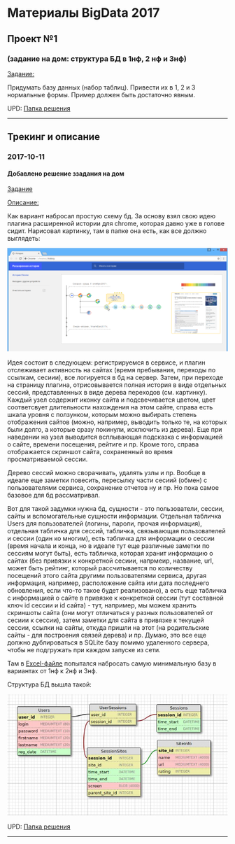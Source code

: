 # Материалы BigData 2017
## Проект №1
### (задание на дом: структура БД в 1нф, 2 нф и 3нф)

[Задание:](./01/%D0%97%D0%B0%D0%B4%D0%B0%D0%BD%D0%B8%D0%B5.txt)

Придумать базу данных (набор таблиц).
Привести их в 1, 2 и 3 нормальные формы.
Пример должен быть достаточно явным.

UPD: [Папка решения](./01/res)

-------


## Трекинг и описание


### 2017-10-11
#### Добавлено решение ззадания на дом
[Задание](./01/%D0%97%D0%B0%D0%B4%D0%B0%D0%BD%D0%B8%D0%B5.txt)

[Описание:](./01/res/Описание.txt)

Как вариант набросал простую схему бд. За основу взял свою идею плагина расширенной истории для chrome, которая давно уже в голове сидит. Нарисовал картинку, там в папке она есть, как все должно выглядеть:

![Общий вид идеи](./01/res/Общий%20вид%20идеи.png)

Идея состоит в следующем: регистрируемся в сервисе, и плагин отслеживает активность на сайтах (время пребывания, переходы по ссылкам, сесиии), все логируется в бд на сервер. Затем, при переходе на страницу плагина, отрисовывается полная история в виде отдельных сессий, представленных в виде дерева переходов (см. картинку). Каждый узел содержит иконку сайта и подсвечивается цветом, цвет соответсвует длительности нахождения на этом сайте, справа есть шкала уровня с ползунком, которым можно выбирать степень отображения сайтов (можно, например, выводить только те, на которых были долго, а которые сразу покинули, исключить из дерева). Еще при наведении на узел выводится всплывающая подсказка с информацией о сайте, времени посещения, рейтиге и пр. Кроме того, справа отображается скриншот сайта, сохраненный во время просматриваемой сессии.

Дерево сессий можно сворачивать, удалять узлы и пр. Вообще в идеале еще заметки повесить, пересылку части сесиий (обмен) с пользователями сервиса, сохранение отчетов ну и пр. Но пока самое базовое для бд рассматривал.

Вот для такой задумки нужна бд, сущности - это пользователи, сессии, сайты и вспомогательные сущности информации. Отдельная табличка Users для пользователей (логины, пароли, прочая информация), отдельная табличка для сессий, табличка, связывающая пользователей и сессии (один ко многим), есть табличка для информации о сессии (время начала и конца, но в идеале тут еще различные заметки по сессиям могут быть),  есть табличка, которая хранит информацию о сайтах (без привязки к конкретной сесиии, напрмеир, название, url, может быть рейтинг, который рассчитывается по количеству посещений этого сайта другими пользователями сервиса, другая информация, например, расположение сайта или дата последнего обновления, если что-то такое будет реализовано), а есть еще табличка с информацией о сайте в привязке к конкретной сессии (тут составной ключ id сессии и id сайта) - тут, например, мы можем хранить скриншоты сайта (они могут отличаться у разных пользователей от сесиии к сессии), затем заметки для сайта в привязке к текущей сессии, ссылки на сайты, откуда пришли на этот (на родительские сайты - для построения связей дерева) и пр.
Думаю, это все еще должно дублироваться в SQLite базу помимо удаленного сервера, чтобы не подгружать при каждом запуске из сети.

Там в  [Excel-файле](./01/res/01.xlsx) попытался набросать самую минимальную базу в вариантах от 1нф к 2нф и 3нф.

Структура БД вышла такой:

![Структура БД](./01/res/Структура%20БД.jpg)

UPD: [Папка решения](./01/res)

-------